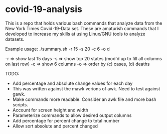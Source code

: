 # covid-19-analysis

This is a repo that holds various bash commands that analyze data from the New York Times Covid-19-Data set. These are amaturish commands that I developed to increase my skills at using Linux/GNU tools to analyze datasets.

Example usage:
	./summary.sh -r 15 -s 20 -c 6 -o d

-r => show last 15 days
-s => show top 20 states (mod'd up to fill all columns on last row)
-c => show 6 columns
-o => order by (c) cases, (d) deaths

TODO:
 - Add percentage and absolute change values for each day
 - This was written against the mawk verions of awk.  Need to test against gawk.
 - Make commands more readable.  Consider an awk file and more bash scripts.
 - Account for screen height and width
 - Parameterize commands to allow desired output columns
 - Add percentage for percent change to total number
 - Allow sort absolute and percent changed

